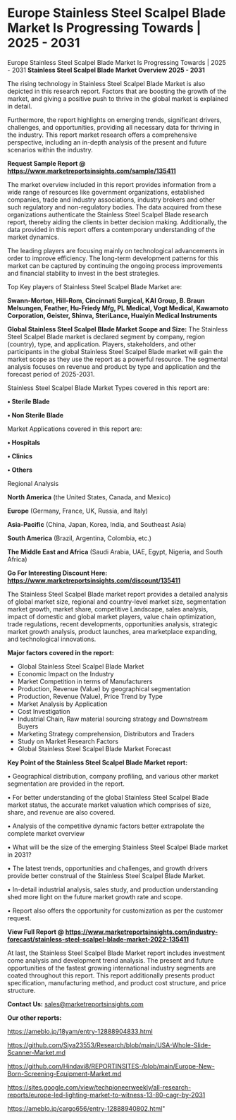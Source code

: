 # Europe Stainless Steel Scalpel Blade Market Is Progressing Towards | 2025 - 2031
Europe Stainless Steel Scalpel Blade Market Is Progressing Towards | 2025 - 2031
<Strong> Stainless Steel Scalpel Blade Market Overview 2025 - 2031</strong>

The rising technology in Stainless Steel Scalpel Blade Market is also depicted in this research report. Factors that are boosting the growth of the market, and giving a positive push to thrive in the global market is explained in detail.

Furthermore, the report highlights on emerging trends, significant drivers, challenges, and opportunities, providing all necessary data for thriving in the industry. This report market research offers a comprehensive perspective, including an in-depth analysis of the present and future scenarios within the industry.

<strong>Request Sample Report @ <a href=https://www.marketreportsinsights.com/sample/135411>https://www.marketreportsinsights.com/sample/135411</a></strong>

The market overview included in this report provides information from a wide range of resources like government organizations, established companies, trade and industry associations, industry brokers and other such regulatory and non-regulatory bodies. The data acquired from these organizations authenticate the Stainless Steel Scalpel Blade research report, thereby aiding the clients in better decision making. Additionally, the data provided in this report offers a contemporary understanding of the market dynamics.

The leading players are focusing mainly on technological advancements in order to improve efficiency. The long-term development patterns for this market can be captured by continuing the ongoing process improvements and financial stability to invest in the best strategies.

Top Key players of Stainless Steel Scalpel Blade Market are:

<strong>Swann-Morton, Hill-Rom, Cincinnati Surgical, KAI Group, B. Braun Melsungen, Feather, Hu-Friedy Mfg, PL Medical, Vogt Medical, Kawamoto Corporation, Geister, Shinva, SteriLance, Huaiyin Medical Instruments</strong>

<strong><b>Global Stainless Steel Scalpel Blade Market Scope and Size:</b></strong>
The Stainless Steel Scalpel Blade market is declared segment by company, region (country), type, and application. Players, stakeholders, and other participants in the global Stainless Steel Scalpel Blade market will gain the market scope as they use the report as a powerful resource. The segmental analysis focuses on revenue and product by type and application and the forecast period of 2025-2031.

Stainless Steel Scalpel Blade Market Types covered in this report are:

<strong>• Sterile Blade

• Non Sterile Blade</strong>

Market Applications covered in this report are:

<strong>• Hospitals

• Clinics

• Others</strong> 

Regional Analysis

<strong>North America</strong> (the United States, Canada, and Mexico)

<strong>Europe</strong> (Germany, France, UK, Russia, and Italy)

<strong>Asia-Pacific</strong> (China, Japan, Korea, India, and Southeast Asia)

<strong>South America</strong> (Brazil, Argentina, Colombia, etc.)

<strong>The Middle East and Africa</strong> (Saudi Arabia, UAE, Egypt, Nigeria, and South Africa)

<strong>Go For Interesting Discount Here: <a href=https://www.marketreportsinsights.com/discount/135411>https://www.marketreportsinsights.com/discount/135411</a></strong>

The Stainless Steel Scalpel Blade market report provides a detailed analysis of global market size, regional and country-level market size, segmentation market growth, market share, competitive Landscape, sales analysis, impact of domestic and global market players, value chain optimization, trade regulations, recent developments, opportunities analysis, strategic market growth analysis, product launches, area marketplace expanding, and technological innovations.

<strong><b>Major factors covered in the report:</b></strong>
<ul>
  <li>Global Stainless Steel Scalpel Blade Market </li>
  <li>Economic Impact on the Industry</li>
  <li>Market Competition in terms of Manufacturers</li>
  <li>Production, Revenue (Value) by geographical segmentation</li>
  <li>Production, Revenue (Value), Price Trend by Type</li>
  <li>Market Analysis by Application</li>
  <li>Cost Investigation</li>
  <li>Industrial Chain, Raw material sourcing strategy and Downstream Buyers</li>
  <li>Marketing Strategy comprehension, Distributors and Traders</li>
  <li>Study on Market Research Factors</li>
  <li>Global Stainless Steel Scalpel Blade Market Forecast</li>
</ul>

<strong><b>Key Point of the Stainless Steel Scalpel Blade Market report:</b></strong>

• Geographical distribution, company profiling, and various other market segmentation are provided in the report.

• For better understanding of the global Stainless Steel Scalpel Blade market status, the accurate market valuation which comprises of size, share, and revenue are also covered.

• Analysis of the competitive dynamic factors better extrapolate the complete market overview

• What will be the size of the emerging Stainless Steel Scalpel Blade market in 2031?

• The latest trends, opportunities and challenges, and growth drivers provide better construal of the Stainless Steel Scalpel Blade Market.

• In-detail industrial analysis, sales study, and production understanding shed more light on the future market growth rate and scope.

• Report also offers the opportunity for customization as per the customer request.

<strong><b>View Full Report @ <a href=https://www.marketreportsinsights.com/industry-forecast/stainless-steel-scalpel-blade-market-2022-135411>https://www.marketreportsinsights.com/industry-forecast/stainless-steel-scalpel-blade-market-2022-135411</a></b></strong>


At last, the Stainless Steel Scalpel Blade Market report includes investment come analysis and development trend analysis. The present and future opportunities of the fastest growing international industry segments are coated throughout this report. This report additionally presents product specification, manufacturing method, and product cost structure, and price structure.

<strong>Contact Us:</strong>
sales@marketreportsinsights.com

<strong>Our other reports:</strong>

<a href=https://ameblo.jp/18yam/entry-12888904833.html>https://ameblo.jp/18yam/entry-12888904833.html</a>

<a href=https://github.com/Siya23553/Research/blob/main/USA-Whole-Slide-Scanner-Market.md>https://github.com/Siya23553/Research/blob/main/USA-Whole-Slide-Scanner-Market.md</a>

<a href=https://github.com/Hindavi8/REPORTINSITES-/blob/main/Europe-New-Born-Screening-Equipment-Market.md>https://github.com/Hindavi8/REPORTINSITES-/blob/main/Europe-New-Born-Screening-Equipment-Market.md</a>

<a href=https://sites.google.com/view/techpioneerweekly/all-research-reports/europe-led-lighting-market-to-witness-13-80-cagr-by-2031>https://sites.google.com/view/techpioneerweekly/all-research-reports/europe-led-lighting-market-to-witness-13-80-cagr-by-2031</a>

<a href=https://ameblo.jp/cargo656/entry-12888940802.html>https://ameblo.jp/cargo656/entry-12888940802.html</a>"
